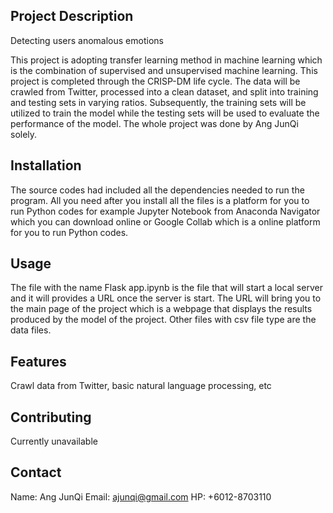 ## Project Description
Detecting users anomalous emotions

This project is adopting transfer learning method in machine learning which is the combination of supervised and unsupervised machine learning. This project is
completed through the CRISP-DM life cycle. The data will be crawled from Twitter, processed into a clean dataset, and split into training and testing sets in varying 
ratios. Subsequently, the training sets will be utilized to train the model while the testing sets will be used to evaluate the performance of the model. The whole 
project was done by Ang JunQi solely.

## Installation
The source codes had included all the dependencies needed to run the program. All you need after you install all the files is a platform for you to run Python codes
for example Jupyter Notebook from Anaconda Navigator which you can download online or Google Collab which is a online platform for you to run Python codes.

## Usage
The file with the name Flask app.ipynb is the file that will start a local server and it will provides a URL once the server is start. The URL will bring you to the
main page of the project which is a webpage that displays the results produced by the model of the project. Other files with csv file type are the data files.

## Features
Crawl data from Twitter, basic natural language processing, etc

## Contributing
Currently unavailable

## Contact
Name: Ang JunQi
Email: ajunqi@gmail.com
HP: +6012-8703110 
